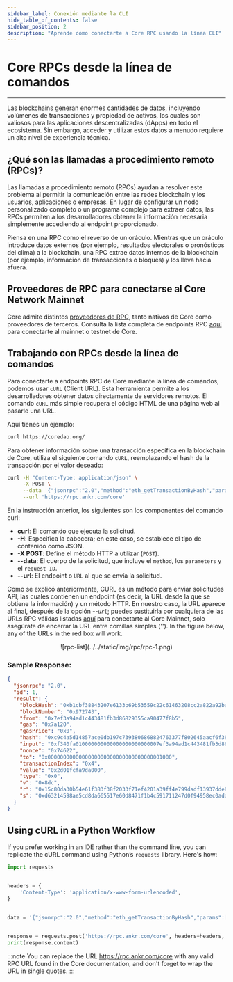 ```yaml
---
sidebar_label: Conexión mediante la CLI
hide_table_of_contents: false
sidebar_position: 2
description: "Aprende cómo conectarte a Core RPC usando la línea CLI"
---
```


# Core RPCs desde la línea de comandos

---

Las blockchains generan enormes cantidades de datos, incluyendo volúmenes de transacciones y propiedad de activos, los cuales son valiosos para las aplicaciones descentralizadas (dApps) en todo el ecosistema. Sin embargo, acceder y utilizar estos datos a menudo requiere un alto nivel de experiencia técnica.

## ¿Qué son las llamadas a procedimiento remoto (RPCs)?

Las llamadas a procedimiento remoto (RPCs) ayudan a resolver este problema al permitir la comunicación entre las redes blockchain y los usuarios, aplicaciones o empresas. En lugar de configurar un nodo personalizado completo o un programa complejo para extraer datos, las RPCs permiten a los desarrolladores obtener la información necesaria simplemente accediendo al endpoint proporcionado.

Piensa en una RPC como el reverso de un oráculo. Mientras que un oráculo introduce datos externos (por ejemplo, resultados electorales o pronósticos del clima) a la blockchain, una RPC extrae datos internos de la blockchain (por ejemplo, información de transacciones o bloques) y los lleva hacia afuera.

## Proveedores de RPC para conectarse al Core Network Mainnet

Core admite distintos [proveedores de RPC](https://chainlist.org/chain/1116), tanto nativos de Core como proveedores de terceros. Consulta la lista completa de endpoints RPC [aquí](./rpc-list.md) para conectarte al mainnet o testnet de Core.

## Trabajando con RPCs desde la línea de comandos

Para conectarte a endpoints RPC de Core mediante la línea de comandos, podemos usar `cURL` (Client URL). Esta herramienta permite a los desarrolladores obtener datos directamente de servidores remotos. El comando `cURL` más simple recupera el código HTML de una página web al pasarle una URL.

Aquí tienes un ejemplo:

```bash
curl https://coredao.org/
```

Para obtener información sobre una transacción específica en la blockchain de Core, utiliza el siguiente comando `cURL`, reemplazando el hash de la transacción por el valor deseado:

```bash
curl -H "Content-Type: application/json" \
     -X POST \
     --data '{"jsonrpc":"2.0","method":"eth_getTransactionByHash","params":["0xc9c4a5d14857ace0db197c7393806868824763377f802645aacf6f38d9c309b7"],"id":1}' \
     --url 'https://rpc.ankr.com/core'
```

En la instrucción anterior, los siguientes son los componentes del comando curl:

- **curl**: El comando que ejecuta la solicitud.
- **-H**: Especifica la cabecera; en este caso, se establece el tipo de contenido como JSON.
- **-X POST**: Define el método HTTP a utilizar (`POST`).
- **--data**: El cuerpo de la solicitud, que incluye el `method`, los `parameters` y el `request ID`.
- **--url**: El endpoint o `URL` al que se envía la solicitud.

Como se explicó anteriormente, CURL es un método para enviar solicitudes API, las cuales contienen un endpoint (es decir, la URL desde la que se obtiene la información) y un método HTTP. En nuestro caso, la URL aparece al final, después de la opción --_`url`_; puedes sustituirla por cualquiera de las URLs RPC válidas listadas [aquí](https://chainlist.org/chain/1116) para conectarte al Core Mainnet, solo asegúrate de encerrar la URL entre comillas simples (''). In the figure below, any of the URLs in the red box will work.

<p align="center">
![rpc-list](../../static/img/rpc/rpc-1.png)
</p>

### Sample Response:

```json
{
  "jsonrpc": "2.0",
  "id": 1,
  "result": {
    "blockHash": "0xb1cbf38843207e6133b69b53559c22c61463208cc2a822a92ba18e30da3054ba",
    "blockNumber": "0x972743",
    "from": "0x7ef3a94ad1c443481fb3d86829355ca90477f8b5",
    "gas": "0x7a120",
    "gasPrice": "0x0",
    "hash": "0xc9c4a5d14857ace0db197c7393806868824763377f802645aacf6f38d9c309b7",
    "input": "0xf340fa010000000000000000000000007ef3a94ad1c443481fb3d86829355ca90477f8b5",
    "nonce": "0x74622",
    "to": "0x0000000000000000000000000000000000001000",
    "transactionIndex": "0x4",
    "value": "0x2d01fcfa9da000",
    "type": "0x0",
    "v": "0x8dc",
    "r": "0x15c80da30b54e61f383f38f2033f71ef4201a39ff4e799dadf13937dde88b1a0",
    "s": "0xd63214598ae5cd8da665517e60d8471f1b4c591711247d0f94958ec0add4ba9"
  }
}
```

## Using cURL in a Python Workflow

If you prefer working in an IDE rather than the command line, you can replicate the cURL command using Python’s `requests` library. Here's how:

```python
import requests


headers = {
    'Content-Type': 'application/x-www-form-urlencoded',
}


data = '{"jsonrpc":"2.0","method":"eth_getTransactionByHash","params":["0xc9c4a5d14857ace0db197c7393806868824763377f802645aacf6f38d9c309b7"],"id":1}'


response = requests.post('https://rpc.ankr.com/core', headers=headers, data=data)
print(response.content)
```

:::note
You can replace the URL https://rpc.ankr.com/core with any valid RPC URL found in the Core documentation, and don't forget to wrap the URL in single quotes.
:::




